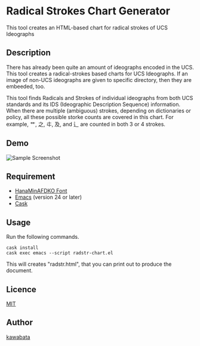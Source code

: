 Radical Strokes Chart Generator
==============================

This tool creates an HTML-based chart for radical strokes of UCS
Ideographs

## Description

There has already been quite an amount of ideographs encoded in the
UCS. This tool creates a radical-strokes based charts for UCS
Ideographs. If an image of non-UCS ideographs are given to specific
directory, then they are embeeded, too.

This tool finds Radicals and Strokes of individual ideographs from
both UCS standards and its IDS (Ideographic Description Sequence)
information. When there are multiple (ambiguous) strokes, depending on
dictionaries or policy, all these possible storke counts are covered
in this chart. For example, 艹, 之, 㐄, 及, and 辶 are counted in both
3 or 4 strokes.

## Demo

![Sample Screenshot](https://cloud.githubusercontent.com/assets/217020/3961395/6d4b8886-2753-11e4-9c63-b2e74eed48be.png)

## Requirement

- [HanaMinAFDKO Font](http://github.com/cjkvi/HanaMinAFDKO/)
- [Emacs](http://www.gnu.org/software/emacs/) (version 24 or later)
- [Cask](http://cask.github.io/)

## Usage

Run the following commands.

    cask install
    cask exec emacs --script radstr-chart.el

This will creates "radstr.html", that you can print out to produce the
document.

## Licence

[MIT](http://opensource.org/licenses/MIT)

## Author

[kawabata](https://github.com/kawabata)
